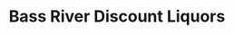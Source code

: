 ---
title: "Bass River Discount Liquors"
url: /south-yarmouth/bass-river-discount-liquors/
shop: alcohol
---